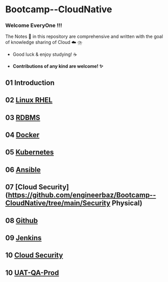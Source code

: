 # Bootcamp--CloudNative

### Welcome EveryOne !!!
The Notes :memo: in this repository are comprehensive and written with the goal of knowledge sharing of Cloud :cloud: ⛈️

   - Good luck & enjoy studying! :coffee: 

   - **Contributions of any kind are welcome! :sparkles:**

## 01 Introduction 

## 02 [Linux RHEL](https://github.com/engineerbaz/Bootcamp--CloudNative/tree/main/RHEL)

## 03 [RDBMS](https://github.com/engineerbaz/Bootcamp--CloudNative/tree/main/RDBMS)

## 04 [Docker](https://github.com/engineerbaz/Bootcamp--CloudNative/tree/main/Docker)

## 05 [Kubernetes](https://github.com/engineerbaz/Bootcamp--CloudNative/tree/main/Kubernetes)

## 06 [Ansible](https://github.com/engineerbaz/Bootcamp--CloudNative/tree/main/Ansible)

## 07 [Cloud Security](https://github.com/engineerbaz/Bootcamp--CloudNative/tree/main/Security Physical)

## 08 [Github](https://github.com/engineerbaz/Bootcamp--CloudNative/tree/main/Github)

## 09 [Jenkins](https://github.com/engineerbaz/Bootcamp--CloudNative/tree/main/Jenkins)

## 10 [Cloud Security](https://github.com/engineerbaz/Bootcamp--CloudNative/tree/main/Cloud-Security)

## 10 [UAT-QA-Prod](https://github.com/engineerbaz/Bootcamp--CloudNative/tree/main/UAT-QA-Prod)


